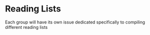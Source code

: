# Reading Lists

Each group will have its own issue dedicated specifically to compiling different reading lists
